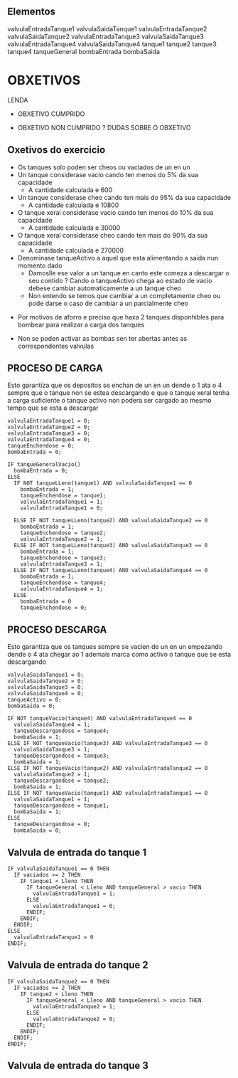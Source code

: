 ## Elementos
valvulaEntradaTanque1
valvulaSaidaTanque1
valvulaEntradaTanque2
valvulaSaidaTanque2 
valvulaEntradaTanque3
valvulaSaidaTanque3
valvulaEntradaTanque4
valvulaSaidaTanque4
tanque1
tanque2
tanque3
tanque4
tanqueGeneral
bombaEntrada
bombaSaida

# OBXETIVOS
  LENDA
  + OBXETIVO CUMPRIDO
  - OBXETIVO NON CUMPRIDO
  ? DUDAS SOBRE O OBXETIVO

## Oxetivos do exercicio
+ Os tanques solo poden ser cheos ou vaciados de un en un
+ Un tanque considerase vacio cando ten menos do 5% da sua capacidade
  + A cantidade calculada e 600
+ Un tanque considerase cheo cando ten mais do 95% da sua capacidade
  + A cantidade calculada e 10800
+ O tanque xeral considerase vacio cando ten menos do 10% da sua capacidade
  + A cantidade calculada e 30000
+ O tanque xeral considerase cheo cando ten mais do 90% da sua capacidade
  + A cantidade calculada e 270000
+ Denominase tanqueActivo a aquel que esta alimentando a saida nun momento dado
  + Damoslle ese valor a un tanque en canto este comeza a descargar o seu contido
? Cando o tanqueActivo chega ao estado de vacio debese cambiar automaticamente a un tanque cheo
  - Non entendo se temos que cambiar a un completamente cheo ou pode darse o caso de cambiar a un parcialmente cheo
- Por motivos de aforro e preciso que haxa 2 tanques disponhibles para bombear para realizar a carga dos tanques
+ Non se poden activar as bombas sen ter abertas antes as correspondentes valvulas


## PROCESO DE CARGA 
Esto garantiza que os depositos se enchan de un en un dende o 1 ata o 4 sempre que o tanque non se estea descargando e que o
tanque xeral tenha a carga suficiente o tanque activo non podera ser cargado ao mesmo tempo que se esta a descargar
```
valvulaEntradaTanque1 = 0;
valvulaEntradaTanque2 = 0;
valvulaEntradaTanque3 = 0;
valvulaEntradaTanque4 = 0;
tanqueEnchendose = 0;
bombaEntrada = 0;

IF tanqueGeneralVacio()
  bombaEntrada = 0;
ELSE
  IF NOT tanqueLLeno(tanque1) AND valvulaSaidaTanque1 == 0
    bombaEntrada = 1;
    tanqueEnchendose = tanque1;
    valvulaEntradaTanque1 = 1;
    valvulaEntradaTanque1 = 0;
    
  ELSE IF NOT tanqueLLeno(tanque2) AND valvulaSaidaTanque2 == 0
    bombaEntrada = 1;
    tanqueEnchendose = tanque2;
    valvulaEntradaTanque2 = 1;
  ELSE IF NOT tanqueLLeno(tanque3) AND valvulaSaidaTanque3 == 0
    bombaEntrada = 1;
    tanqueEnchendose = tanque3;
    valvulaEntradaTanque3 = 1;
  ELSE IF NOT tanqueLLeno(tanque4) AND valvulaSaidaTanque4 == 0 
    bombaEntrada = 1;
    tanqueEnchendose = tanque4;
    valvulaEntradaTanque4 = 1;
  ELSE
    bombaEntrada = 0
    tanqueEnchendose = 0;
```
    
## PROCESO DESCARGA 
Esto garantiza que os tanques sempre se vacien de un en un empezando dende o 4 ata chegar ao 1 ademais marca como activo o tanque que se esta descargando

```
valvulaSaidaTanque1 = 0;
valvulaSaidaTanque2 = 0;
valvulaSaidaTanque3 = 0;
valvulaSaidaTanque4 = 0;
tanqueActivo = 0;
bombaSaida = 0;

IF NOT tanqueVacio(tanque4) AND valvulaEntradaTanque4 == 0
  valvulaSaidaTanque4 = 1;
  tanqueDescargandose = tanque4;
  bombaSaida = 1;
ELSE IF NOT tanqueVacio(tanque3) AND valvulaEntradaTanque3 == 0
  valvulaSaidaTanque3 = 1;
  tanqueDescargandose = tanque3;
  bombaSaida = 1;
ELSE IF NOT tanqueVacio(tanque2) AND valvulaEntradaTanque2 == 0
  valvulaSaidaTanque2 = 1;
  tanqueDescargandose = tanque2;
  bombaSaida = 1;
ELSE IF NOT tanqueVacio(tanque1) AND valvulaEntradaTanque1 == 0
  valvulaSaidaTanque1 = 1;
  tanqueDescargandose = tanque1;
  bombaSaida = 1;
ELSE 
  tanqueDescargandose = 0;
  bombaSaida = 0;
```

## Valvula de entrada do tanque 1
```
IF valvulaSaidaTanque1 == 0 THEN
  IF vaciados >= 2 THEN
    IF tanque1 < Lleno THEN
      IF tanqueGeneral < Lleno AND tanqueGeneral > vacio THEN
        valvulaEntradaTanque1 = 1;
      ELSE
        valvulaEntradaTanque1 = 0;
      ENDIF;
    ENDIF;
  ENDIF;
ELSE
  valvulaEntradaTanque1 = 0
ENDIF;
```

## Valvula de entrada do tanque 2
```
IF valvulaSaidaTanque2 == 0 THEN
  IF vaciados >= 2 THEN
    IF tanque2 < Lleno THEN
      IF tanqueGeneral < Lleno AND tanqueGeneral > vacio THEN
        valvulaEntradaTanque2 = 1;
      ELSE
        valvulaEntradaTanque2 = 0;
      ENDIF;
    ENDIF;
  ENDIF;
ENDIF;
```

## Valvula de entrada do tanque 3
